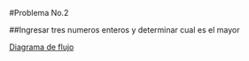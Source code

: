 #Problema No.2

##Ingresar tres numeros enteros y determinar cual es el mayor

[Diagrama de flujo](Diagrama2.png "Diagrama de flujo")